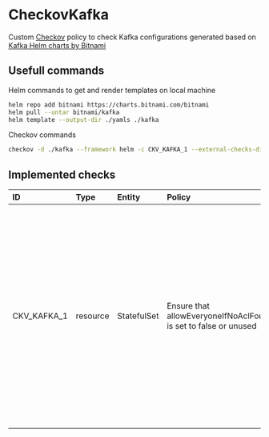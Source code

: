 # CheckovKafka
Custom [Checkov](https://github.com/bridgecrewio/checkov) policy to check Kafka configurations generated based on [Kafka Helm charts by Bitnami
](https://github.com/bitnami/charts/tree/master/bitnami/kafka)

## Usefull commands

Helm commands to get and render templates on local machine
```sh
helm repo add bitnami https://charts.bitnami.com/bitnami
helm pull --untar bitnami/kafka
helm template --output-dir ./yamls ./kafka
```

Checkov commands
```sh
checkov -d ./kafka --framework helm -c CKV_KAFKA_1 --external-checks-dir ./KafkaPolicy
```

## Implemented checks

| ID| Type| Entity | Policy| Description | IaC Policy|
| :--- | :--- | :---| :---|:---|:---|
| CKV_KAFKA_1 | resource |StatefulSet| Ensure that allowEveryoneIfNoAclFoundCheck is set to false or unused |If a resource has no associated ACLs and allow.everyone.if.no.acl.found=true, then anyone is allowed to access that resource. If allow.everyone.if.no.acl.found=false, then no one is allowed to access that resource except super users. Use of the allow.everyone.if.no.acl.found configuration option in production environments is strongly [discouraged](https://docs.confluent.io/platform/current/kafka/authorization.html): 1) If you specify this option based on the assumption that you have ACLs, but then your last ACL is deleted, you essentially open up your Kafka clusters to all users; 2)If you’re using this option to disable ACLs, exercise caution: if someone adds an ACL, all the users who previously had access will lose that access.|Kubernetes|
